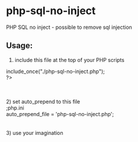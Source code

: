 php-sql-no-inject
=================

PHP SQL no inject - possible to remove sql injection

Usage:
-----------
1) include this file at the top of your PHP scripts<br>
<?php<br>
    include_once("./php-sql-no-inject.php");<br>
?><br>
<br><br>
2) set auto_prepend to this file<br>
;php.ini<br>
auto_prepend_file = 'php-sql-no-inject.php';<br>
<br><br>
3) use your imagination
